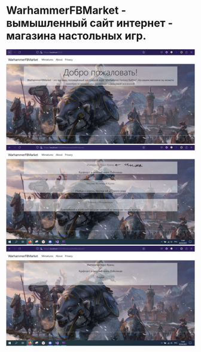 # WarhammerFBMarket - вымышленный сайт интернет - магазина настольных игр.
![Главная страница](/Images/image.png)
![Страница со всеми товарами](/Images/image1.png)
![Страница товара, более полное описание](/Images/image2.png)
